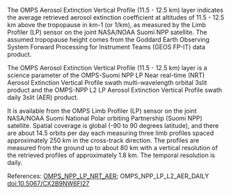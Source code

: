 The OMPS Aerosol Extinction Vertical Profile (11.5 - 12.5 km) layer indicates the average retrieved aerosol extinction coefficient at altitudes of 11.5 - 12.5 km above the tropopause in km-1 (or 1/km), as measured by the Limb Profiler (LP) sensor on the joint NASA/NOAA Suomi NPP satellite. The assumed tropopause height comes from the Goddard Earth Observing System Forward Processing for Instrument Teams (GEOS FP-IT) data product.

The OMPS Aerosol Extinction Vertical Profile (11.5 - 12.5 km) layer is a science parameter of the OMPS-Suomi NPP LP Near real-time (NRT) Aerosol Extinction Vertical Profile swath multi-wavelength orbital 3slit product and the OMPS-NPP L2 LP Aerosol Extinction Vertical Profile swath daily 3slit (AER) product.

It is available from the OMPS Limb Profiler (LP) sensor on the joint NASA/NOAA Suomi National Polar orbiting Partnership (Suomi NPP) satellite. Spatial coverage is global (-90 to 90 degrees latitude), and there are about 14.5 orbits per day each measuring three limb profiles spaced approximately 250 km in the cross-track direction. The profiles are measured from the ground up to about 80 km with a vertical resolution of the retrieved profiles of approximately 1.8 km. The temporal resolution is daily.

References: [OMPS_NPP_LP_NRT_AER](https://cmr.earthdata.nasa.gov/search/concepts/C3186057053-OMINRT.html); OMPS_NPP_LP_L2_AER_DAILY [doi:10.5067/CX2B9NW6FI27](https://doi.org/10.5067/CX2B9NW6FI27)
